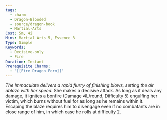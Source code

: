 ```yaml
---
tags:
  - charm
  - Dragon-Blooded
  - source/dragon-book
  - Martial-Arts
Cost: 5m, 4i
Mins: Martial Arts 5, Essence 3
Type: Simple
Keywords:
  - Decisive-only
  - Fire
Duration: Instant
Prerequisite Charms:
  - "[[Fire Dragon Form]]"
---
```

*The Immaculate delivers a rapid flurry of finishing blows, setting the air ablaze with her speed.*
She makes a decisive attack. As long as it deals any damage, it ignites a bonfire (Damage 4L/round, Difficulty 5) engulfing her victim, which burns without fuel for as long as he remains within it. Escaping the blaze requires him to disengage even if no combatants are in close range of him, in which case he rolls at difficulty 2.